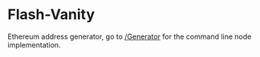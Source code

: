 # Flash-Vanity
Ethereum address generator, go to [/Generator](https://github.com/Flash-Git/Flash-Vanity/tree/master/Generator) for the command line node implementation.
